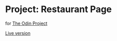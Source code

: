# Project: Restaurant Page

for [The Odin Project](https://www.theodinproject.com 'The Odin Project')

[Live version](https://scrof90.github.io/restaurant-page/ 'Restaurant Page')
